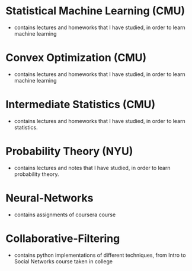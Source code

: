 # Statistical Machine Learning (CMU)
- contains lectures and homeworks that I have studied, in order to learn machine learning
# Convex Optimization (CMU)
- contains lectures and homeworks that I have studied, in order to learn machine learning
# Intermediate Statistics (CMU)
- contains lectures and homeworks that I have studied, in order to learn statistics.
# Probability Theory (NYU)
- contains lectures and notes that I have studied, in order to learn probability theory.
# Neural-Networks
- contains assignments of coursera course
# Collaborative-Filtering
- contains python implementations of different techniques, from Intro to Social Networks course taken in college


